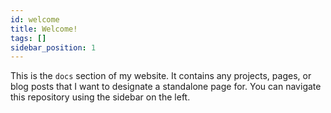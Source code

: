 ```yaml
---
id: welcome
title: Welcome!
tags: []
sidebar_position: 1
---
```


This is the `docs` section of my website. It contains any projects, pages, or blog posts that I want to designate a standalone page for. You can navigate this repository using the sidebar on the left.